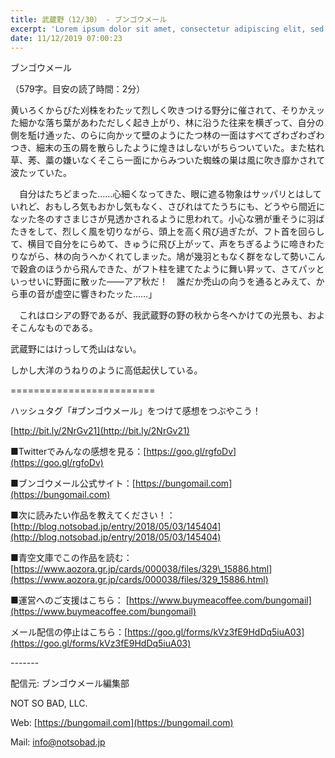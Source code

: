 ```yaml
---
title: 武蔵野（12/30） - ブンゴウメール
excerpt: 'Lorem ipsum dolor sit amet, consectetur adipiscing elit, sed do eiusmod tempor incididunt ut labore et dolore magna aliqua. Praesent elementum facilisis leo vel fringilla est ullamcorper eget. At imperdiet dui accumsan sit amet nulla facilisi morbi tempus.'
date: 11/12/2019 07:00:23
---
```


ブンゴウメール

（579字。目安の読了時間：2分）

黄いろくからびた刈株をわたッて烈しく吹きつける野分に催されて、そりかえッた細かな落ち葉があわただしく起き上がり、林に沿うた往来を横ぎって、自分の側を駈け通ッた、のらに向かッて壁のようにたつ林の一面はすべてざわざわざわつき、細末の玉の屑を散らしたように煌きはしないがちらついていた。また枯れ草、莠、藁の嫌いなくそこら一面にからみついた蜘蛛の巣は風に吹き靡かされて波たッていた。

　自分はたちどまった……心細くなってきた、眼に遮る物象はサッパリとはしていれど、おもしろ気もおかし気もなく、さびれはてたうちにも、どうやら間近になッた冬のすさまじさが見透かされるように思われて。小心な鴉が重そうに羽ばたきをして、烈しく風を切りながら、頭上を高く飛び過ぎたが、フト首を回らして、横目で自分をにらめて、きゅうに飛び上がッて、声をちぎるように啼きわたりながら、林の向うへかくれてしまッた。鳩が幾羽ともなく群をなして勢いこんで穀倉のほうから飛んできた、がフト柱を建てたように舞い昇ッて、さてパッといっせいに野面に散ッた――アア秋だ！　誰だか禿山の向うを通るとみえて、から車の音が虚空に響きわたッた……」

　これはロシアの野であるが、我武蔵野の野の秋から冬へかけての光景も、およそこんなものである。

武蔵野にはけっして禿山はない。

しかし大洋のうねりのように高低起伏している。

\=========================

ハッシュタグ「#ブンゴウメール」をつけて感想をつぶやこう！　

[http://bit.ly/2NrGv21](http://bit.ly/2NrGv21)

■Twitterでみんなの感想を見る：[https://goo.gl/rgfoDv](https://goo.gl/rgfoDv)

■ブンゴウメール公式サイト：[https://bungomail.com](https://bungomail.com)

■次に読みたい作品を教えてください！：[http://blog.notsobad.jp/entry/2018/05/03/145404](http://blog.notsobad.jp/entry/2018/05/03/145404)

■青空文庫でこの作品を読む：[https://www.aozora.gr.jp/cards/000038/files/329\_15886.html](https://www.aozora.gr.jp/cards/000038/files/329_15886.html)

■運営へのご支援はこちら： [https://www.buymeacoffee.com/bungomail](https://www.buymeacoffee.com/bungomail)

メール配信の停止はこちら：[https://goo.gl/forms/kVz3fE9HdDq5iuA03](https://goo.gl/forms/kVz3fE9HdDq5iuA03)

\-------

配信元: ブンゴウメール編集部

NOT SO BAD, LLC.

Web: [https://bungomail.com](https://bungomail.com)

Mail: info@notsobad.jp